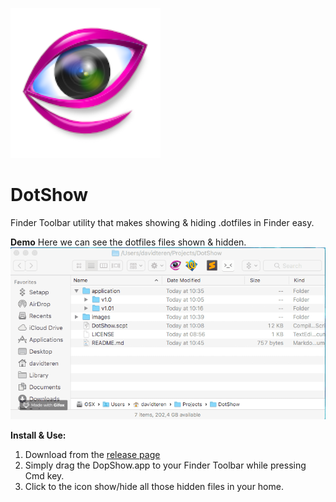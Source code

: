 
![icon_logo](https://github.com/davidteren/DotShow/blob/master/images/gwenview.png?raw=true)

# DotShow

Finder Toolbar utility that makes showing &amp; hiding .dotfiles in Finder easy.


**Demo** 
Here we can see the dotfiles files shown & hidden.
![demo](https://github.com/davidteren/DotShow/blob/master/images/DotShow.gif?raw=true)


**Install & Use:** 

 1. Download from the [release page](https://github.com/davidteren/DotShow/releases)
 2. Simply drag the DopShow.app to your Finder Toolbar while pressing Cmd key. 
 3. Click to the icon show/hide all those hidden files in your home. 
